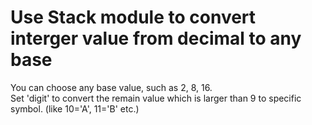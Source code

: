 # Use Stack module to convert interger value from decimal to any base  
You can choose any base value, such as 2, 8, 16.  
Set 'digit' to convert the remain value which is larger than 9 to specific symbol. (like 10='A', 11='B' etc.) 
